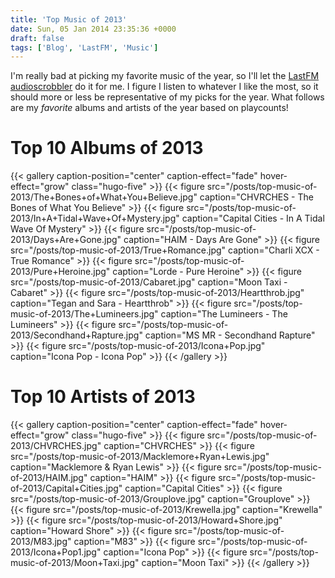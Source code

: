 ```yaml
---
title: 'Top Music of 2013'
date: Sun, 05 Jan 2014 23:35:36 +0000
draft: false
tags: ['Blog', 'LastFM', 'Music']
---
```


I'm really bad at picking my favorite music of the year, so I'll let the [LastFM audioscrobbler](http://www.last.fm/user/shiruken) do it for me. I figure I listen to whatever I like the most, so it should more or less be representative of my picks for the year. What follows are my _favorite_ albums and artists of the year based on playcounts!

# Top 10 Albums of 2013

{{< gallery caption-position="center" caption-effect="fade" hover-effect="grow" class="hugo-five" >}}
{{< figure src="/posts/top-music-of-2013/The+Bones+of+What+You+Believe.jpg" caption="CHVRCHES - The Bones of What You Believe" >}}
{{< figure src="/posts/top-music-of-2013/In+A+Tidal+Wave+Of+Mystery.jpg" caption="Capital Cities - In A Tidal Wave Of Mystery" >}}
{{< figure src="/posts/top-music-of-2013/Days+Are+Gone.jpg" caption="HAIM - Days Are Gone" >}}
{{< figure src="/posts/top-music-of-2013/True+Romance.jpg" caption="Charli XCX - True Romance" >}}
{{< figure src="/posts/top-music-of-2013/Pure+Heroine.jpg" caption="Lorde - Pure Heroine" >}}
{{< figure src="/posts/top-music-of-2013/Cabaret.jpg" caption="Moon Taxi - Cabaret" >}}
{{< figure src="/posts/top-music-of-2013/Heartthrob.jpg" caption="Tegan and Sara - Heartthrob" >}}
{{< figure src="/posts/top-music-of-2013/The+Lumineers.jpg" caption="The Lumineers - The Lumineers" >}}
{{< figure src="/posts/top-music-of-2013/Secondhand+Rapture.jpg" caption="MS MR - Secondhand Rapture" >}}
{{< figure src="/posts/top-music-of-2013/Icona+Pop.jpg" caption="Icona Pop - Icona Pop" >}}
{{< /gallery >}}

# Top 10 Artists of 2013

{{< gallery caption-position="center" caption-effect="fade" hover-effect="grow" class="hugo-five" >}}
{{< figure src="/posts/top-music-of-2013/CHVRCHES.jpg" caption="CHVRCHES" >}}
{{< figure src="/posts/top-music-of-2013/Macklemore+Ryan+Lewis.jpg" caption="Macklemore & Ryan Lewis" >}}
{{< figure src="/posts/top-music-of-2013/HAIM.jpg" caption="HAIM" >}}
{{< figure src="/posts/top-music-of-2013/Capital+Cities.jpg" caption="Capital Cities" >}}
{{< figure src="/posts/top-music-of-2013/Grouplove.jpg" caption="Grouplove" >}}
{{< figure src="/posts/top-music-of-2013/Krewella.jpg" caption="Krewella" >}}
{{< figure src="/posts/top-music-of-2013/Howard+Shore.jpg" caption="Howard Shore" >}}
{{< figure src="/posts/top-music-of-2013/M83.jpg" caption="M83" >}}
{{< figure src="/posts/top-music-of-2013/Icona+Pop1.jpg" caption="Icona Pop" >}}
{{< figure src="/posts/top-music-of-2013/Moon+Taxi.jpg" caption="Moon Taxi" >}}
{{< /gallery >}}
